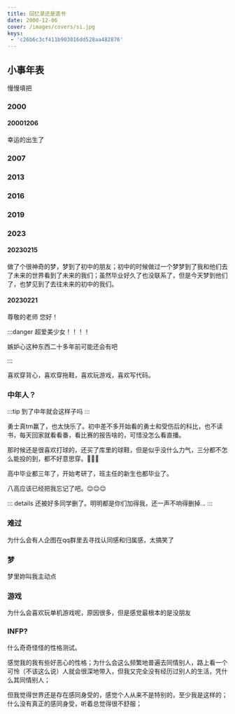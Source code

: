 ```yaml
---
title: 回忆录还是遗书
date: 2000-12-06
cover: /images/covers/si.jpg
keys:
 - 'c26b6c3cf411b903016dd528aa482876'
---
```


## 小事年表

慢慢填把
### 2000

#### 20001206

幸运的出生了

### 2007


### 2013

### 2016

### 2019

### 2023
#### 20230215

做了个很神奇的梦，梦到了初中的朋友；初中的时候做过一个梦梦到了我和他们去了未来的世界看到了未来的我们；虽然毕业好久了也没联系了，但是今天梦到他们了，也梦见到了去往未来的初中的我们。

#### 20230221

尊敬的老师
您好！




:::danger
超爱美少女！！！！

嫉妒心这种东西二十多年前可能还会有吧

:::

喜欢穿背心，喜欢穿拖鞋，喜欢玩游戏，喜欢写代码。
### 中年人？

:::tip
到了中年就会这样子吗
:::

勇士真tm赢了，也太快乐了。初中差不多开始看的勇士和受伤后的科比，也不读书，每天回家就看看番，看比赛的报告啥的，可惜没怎么看直播。

那时候还是很喜欢打球的，还买了库里的球鞋，但是似乎没什么力气，三分都不怎么能投的到，都不好意思穿。:rofl::rofl::rofl:

高中毕业都三年了，开始考研了，班主任的新生也都毕业了。

八高应该已经把我忘记了吧。:relieved::relieved::relieved:

::: details
还被好多同学删了。明明都是你们加得我，还一声不响得删掉...
:::


###  难过

为什么会有人企图在qq群里去寻找认同感和归属感，太搞笑了


### 梦

梦里妳叫我主动点

### 游戏

为什么会喜欢玩单机游戏呢，原因很多，但是感觉最根本的是没朋友

### INFP?

什么奇奇怪怪的性格测试。

感觉我的我有些好恶心的性格；为什么会这么频繁地普遍去同情别人，路上看一个可怜（不该这么说）人就会很深地带入，但我又完全没有经历过别人的生活，凭什么其同情别人；

但我觉得世界还是存在感同身受的，感觉个人从来不是特别的，至少我是这样的；什么没有真正的感同身受，听着总觉得很不舒服；